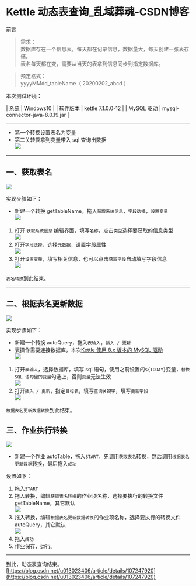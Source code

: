 # Kettle 动态表查询_乱域葬魂-CSDN博客
前言

> 需求：  
> 数据库存在一个信息表，每天都在记录信息，数据量大，每天创建一张表存储。  
> 表名每天都在变，需要从当天的表拿到信息同步到指定数据库。

> 预定格式：  
> yyyyMMdd_tableName（ 20200202_abcd ）

本次测试环境：

| 系统 | Windows10 |
| 软件版本 | kettle 7.1.0.0-12 |
| MySQL 驱动 | mysql-connector-java-8.0.19.jar |

* * *

-   第一个转换设置表名为变量
-   第二关转换拿到变量带入 sql 查询出数据  
    ![](https://img-blog.csdnimg.cn/20200710120407664.png?x-oss-process=image/watermark,type_ZmFuZ3poZW5naGVpdGk,shadow_10,text_aHR0cHM6Ly9ibG9nLmNzZG4ubmV0L3UwMTMwMjM0MDY=,size_16,color_FFFFFF,t_70)

* * *

## 一、获取表名

![](https://img-blog.csdnimg.cn/20200710142937445.png)

实现步骤如下：

-   新建一个转换 getTableName，拖入`获取系统信息`，`字段选择`，`设置变量`  
    ![](https://img-blog.csdnimg.cn/20200710120701528.png?x-oss-process=image/watermark,type_ZmFuZ3poZW5naGVpdGk,shadow_10,text_aHR0cHM6Ly9ibG9nLmNzZG4ubmV0L3UwMTMwMjM0MDY=,size_16,color_FFFFFF,t_70)

1.  打开 `获取系统信息` 编辑界面，填写`名称`，点击`类型`选择要获取的信息类型  
    ![](https://img-blog.csdnimg.cn/20200710120911260.png?x-oss-process=image/watermark,type_ZmFuZ3poZW5naGVpdGk,shadow_10,text_aHR0cHM6Ly9ibG9nLmNzZG4ubmV0L3UwMTMwMjM0MDY=,size_16,color_FFFFFF,t_70)
2.  打开`字段选择`，选择`元数据`，设置字段属性  
    ![](https://img-blog.csdnimg.cn/20200710142416517.png?x-oss-process=image/watermark,type_ZmFuZ3poZW5naGVpdGk,shadow_10,text_aHR0cHM6Ly9ibG9nLmNzZG4ubmV0L3UwMTMwMjM0MDY=,size_16,color_FFFFFF,t_70)
3.  打开`设置变量`，填写相关信息，也可以点击`获取字段`自动填写字段信息  
    ![](https://img-blog.csdnimg.cn/20200710142728706.png?x-oss-process=image/watermark,type_ZmFuZ3poZW5naGVpdGk,shadow_10,text_aHR0cHM6Ly9ibG9nLmNzZG4ubmV0L3UwMTMwMjM0MDY=,size_16,color_FFFFFF,t_70)

`表名转换`到此结束。

* * *

## 二、根据表名更新数据

![](https://img-blog.csdnimg.cn/20200710143448403.png)

实现步骤如下：

-   新建一个转换 autoQuery，拖入`表输入`，`插入 / 更新`
-   表操作需要连接数据库，本次[Kettle 使用 8.x 版本的 MySQL 驱动](https://blog.csdn.net/u013023406/article/details/106861825)  
    ![](https://img-blog.csdnimg.cn/20200710144049504.png?x-oss-process=image/watermark,type_ZmFuZ3poZW5naGVpdGk,shadow_10,text_aHR0cHM6Ly9ibG9nLmNzZG4ubmV0L3UwMTMwMjM0MDY=,size_16,color_FFFFFF,t_70)

1.  打开`表输入`，选择数据库，填写 sql 语句，使用之前设置的`${TODAY}`变量，`替换 SQL 语句里的变量`勾选上，否则`变量`无法生效  
    ![](https://img-blog.csdnimg.cn/2020071014441571.png?x-oss-process=image/watermark,type_ZmFuZ3poZW5naGVpdGk,shadow_10,text_aHR0cHM6Ly9ibG9nLmNzZG4ubmV0L3UwMTMwMjM0MDY=,size_16,color_FFFFFF,t_70)
2.  打开`插入 / 更新`，指定`目标表`，填写`查询关键字`，填写`更新字段`  
    ![](https://img-blog.csdnimg.cn/2020071014510771.png?x-oss-process=image/watermark,type_ZmFuZ3poZW5naGVpdGk,shadow_10,text_aHR0cHM6Ly9ibG9nLmNzZG4ubmV0L3UwMTMwMjM0MDY=,size_16,color_FFFFFF,t_70)

`根据表名更新数据转换`到此结束。

## 三、作业执行转换

![](https://img-blog.csdnimg.cn/20200710145515417.png?x-oss-process=image/watermark,type_ZmFuZ3poZW5naGVpdGk,shadow_10,text_aHR0cHM6Ly9ibG9nLmNzZG4ubmV0L3UwMTMwMjM0MDY=,size_16,color_FFFFFF,t_70)

-   新建一个作业 autoTable，拖入`START`，先调用`获取表名`转换，然后调用`根据表名更新数据`转换，最后拖入`成功`

设置如下：

1.  拖入`START`
2.  拖入转换，编辑`获取表名转换`的作业项名称，选择要执行的转换文件 getTableName，其它默认  
    ![](https://img-blog.csdnimg.cn/20200710150023672.png?x-oss-process=image/watermark,type_ZmFuZ3poZW5naGVpdGk,shadow_10,text_aHR0cHM6Ly9ibG9nLmNzZG4ubmV0L3UwMTMwMjM0MDY=,size_16,color_FFFFFF,t_70)
3.  拖入转换，编辑`根据表名更新数据转换`的作业项名称，选择要执行的转换文件 autoQuery，其它默认  
    ![](https://img-blog.csdnimg.cn/20200710150201216.png?x-oss-process=image/watermark,type_ZmFuZ3poZW5naGVpdGk,shadow_10,text_aHR0cHM6Ly9ibG9nLmNzZG4ubmV0L3UwMTMwMjM0MDY=,size_16,color_FFFFFF,t_70)
4.  拖入`成功`
5.  作业保存，运行。

* * *

到此，动态表查询结束。 
 [https://blog.csdn.net/u013023406/article/details/107247920](https://blog.csdn.net/u013023406/article/details/107247920)
